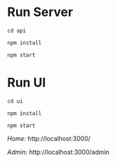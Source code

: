 # Run Server

```
cd api
```

```
npm install
```

```
npm start
```

# Run UI
```
cd ui
```

```
npm install
```

```
npm start
```

*Home:* http://localhost:3000/

*Admin:* http://localhost:3000/admin